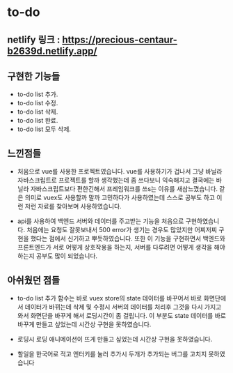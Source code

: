 # to-do

## netlify 링크 : https://precious-centaur-b2639d.netlify.app/

## 구현한 기능들

- to-do list 추가. 
- to-do list 수정. 
- to-do list 삭제. 
- to-do list 완료. 
- to-do list 모두 삭제. 


## 느낀점들

- 처음으로 vue를 사용한 프로젝트였습니다. vue를 사용하기가 겁나서 그냥 바닐라 자바스크립트로 프로젝트를 할까 생각했는데 좀 쓰다보니 익숙해지고 결국에는 바닐라 자바스크립트보다 편한긴해서 프레임워크를 쓰s는 이유를 새삼느꼈습니다. 같은 의미로 vuex도 사용할까 말까 고민하다가 사용하였는데 스스로 공부도 하고 이런 저런 자료를 찾아보며 사용하였습니다.

- api를 사용하여 백엔드 서버와 데이터를 주고받는 기능을 처음으로 구현하였습니다. 처음에는 요청도 잘못보내서 500 error가 생기는 경우도 많았지만 어찌저찌 구현을 했다는 점에서 신기하고 뿌듯하였습니다. 또한 이 기능을 구현하면서 백엔드와 프론트엔드가 서로 어떻게 상호작용을 하는지, 서버를 다루려면 어떻게 생각을 해야하는지 공부도 많이 되었습니다.
 
 ## 아쉬웠던 점들
 
 - to-do list 추가 함수는 바로 vuex store의 state 데이터를 바꾸어서 바로 화면단에서 데이터가 바뀌는데 삭제 및 수정시 서버의 데이터를 처리후 그것을 다시 가지고 와서 화면단을 바꾸게 해서 로딩시간이 좀 걸립니다. 이 부분도 state 데이터를 바로 바꾸게 만들고 싶었는데 시간상 구현을 못하였습니다.
  
 - 로딩시 로딩 애니메이션이 뜨게 만들고 싶었는데 시간상 구현을 못하였습니다.  

- 할일을 한국어로 적고 엔터키를 눌러 추가시 두개가 추가되는 버그를 고치지 못하였습니다

